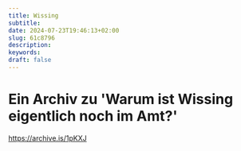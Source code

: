 ```yaml
---
title: Wissing
subtitle:
date: 2024-07-23T19:46:13+02:00
slug: 61c8796
description:
keywords:
draft: false
---
```

# Ein Archiv zu 'Warum ist Wissing eigentlich noch im Amt?' 

https://archive.is/1pKXJ
